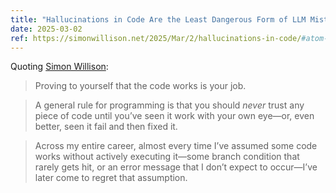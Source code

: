 ```yaml
---
title: "Hallucinations in Code Are the Least Dangerous Form of LLM Mistakes"
date: 2025-03-02
ref: https://simonwillison.net/2025/Mar/2/hallucinations-in-code/#atom-everything
---
```

Quoting [Simon Willison](https://simonwillison.net/2025/Mar/2/hallucinations-in-code/#atom-everything):

> Proving to yourself that the code works is your job.

> A general rule for programming is that you should *never* trust any piece of code until you’ve seen it work with your own eye—or, even better, seen it fail and then fixed it.

> Across my entire career, almost every time I’ve assumed some code works without actively executing it—some branch condition that rarely gets hit, or an error message that I don’t expect to occur—I’ve later come to regret that assumption.